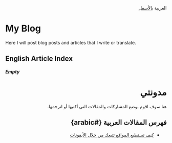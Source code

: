 <div dir="rtl">

العربية [بالأسفل](#arabic)

</div>  


# My Blog
Here I will post blog posts and articles that I write or translate.

## English Article Index

#### *Empty*


<div dir="rtl">

# مدونتي

هنا سوف اقوم بوضع المشاركات والمقالات التي أكتبها أو اترجمها.

## فهرس المقالات العربية {#arabic}

* [كيف تستطيع المواقع تتبعك من خلال الأيقونات](favicon_super_cookies.md)

</div> 